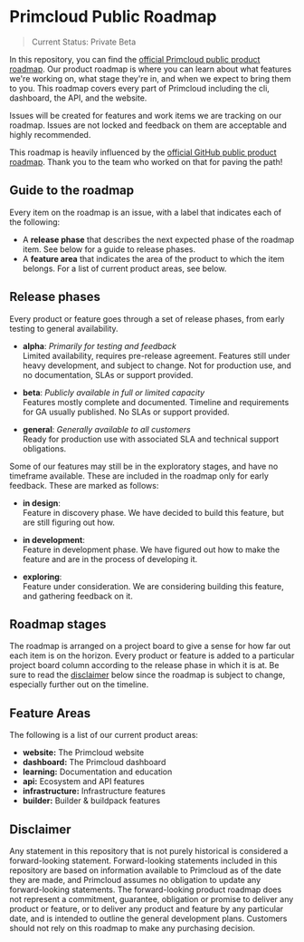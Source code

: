 # Primcloud Public Roadmap

> Current Status: Private Beta

In this repository, you can find the [official Primcloud public product roadmap](https://github.com/orgs/primcloud/projects/3). Our product roadmap is where you can learn about what features we're working on, what stage they're in, and when we expect to bring them to you. This roadmap covers every part of Primcloud including the cli, dashboard, the API, and the website.

Issues will be created for features and work items we are tracking on our roadmap. Issues are not locked and feedback on them are acceptable and highly recommended.

This roadmap is heavily influenced by the [official GitHub public product roadmap](https://github.com/github/roadmap). Thank you to the team who worked on that for paving the path!

## Guide to the roadmap

Every item on the roadmap is an issue, with a label that indicates each of the following:

* A **release phase** that describes the next expected phase of the roadmap item. See below for a guide to release phases.
* A **feature area** that indicates the area of the product to which the item belongs. For a list of current product areas, see below.

## Release phases

Every product or feature goes through a set of release phases, from early testing to general availability.

* **alpha**: *Primarily for testing and feedback*\
  Limited availability, requires pre-release agreement. Features still under heavy development, and subject to change. Not for production use, and no documentation, SLAs or support provided.

* **beta**: *Publicly available in full or limited capacity*\
  Features mostly complete and documented. Timeline and requirements for GA usually published. No SLAs or support provided.

* **general**: *Generally available to all customers*\
  Ready for production use with associated SLA and technical support obligations.

Some of our features may still be in the exploratory stages, and have no timeframe available. These are included in the roadmap only for early feedback. These are marked as follows:

* **in design**:\
  Feature in discovery phase. We have decided to build this feature, but are still figuring out how.

* **in development**:\
  Feature in development phase. We have figured out how to make the feature and are in the process of developing it.

* **exploring**:\
  Feature under consideration. We are considering building this feature, and gathering feedback on it.

## Roadmap stages

The roadmap is arranged on a project board to give a sense for how far out each item is on the horizon. Every product or feature is added to a particular project board column according to the release phase in which it is at. Be sure to read the [disclaimer](#disclaimer) below since the roadmap is subject to change, especially further out on the timeline.

## Feature Areas

The following is a list of our current product areas:

- **website:** The Primcloud website
- **dashboard:** The Primcloud dashboard
- **learning:** Documentation and education
- **api:** Ecosystem and API features
- **infrastructure:** Infrastructure features
- **builder:** Builder & buildpack features


## Disclaimer 

Any statement in this repository that is not purely historical is considered a forward-looking statement. Forward-looking statements included in this repository are based on information available to Primcloud as of the date they are made, and Primcloud assumes no obligation to update any forward-looking statements. The forward-looking product roadmap does not represent a commitment, guarantee, obligation or promise to deliver any product or feature, or to deliver any product and feature by any particular date, and is intended to outline the general development plans. Customers should not rely on this roadmap to make any purchasing decision.
